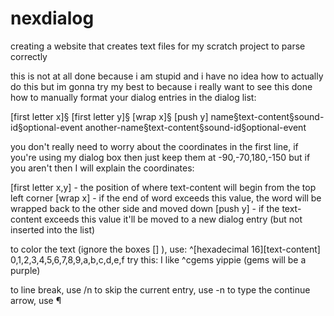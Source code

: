 # nexdialog
creating a website that creates text files for my scratch project to parse correctly

this is not at all done because i am stupid and i have no idea how to actually do this but im gonna try my best to because i really want to see this done
how to manually format your dialog entries in the dialog list:

[first letter x]§ [first letter y]§ [wrap x]§ [push y]
name§text-content§sound-id§optional-event
another-name§text-content§sound-id§optional-event

you don't really need to worry about the coordinates in the first line, if you're using my dialog box then just keep them at -90,-70,180,-150
but if you aren't then I will explain the coordinates:

[first letter x,y] - the position of where text-content will begin from the top left corner
[wrap x] - if the end of word exceeds this value, the word will be wrapped back to the other side and moved down
[push y] - if the text-content exceeds this value it'll be moved to a new dialog entry (but not inserted into the list)

to color the text (ignore the boxes [] ), use:
^[hexadecimal 16][text-content]
0,1,2,3,4,5,6,7,8,9,a,b,c,d,e,f
try this: I like ^cgems yippie (gems will be a purple)

to line break, use /n
to skip the current entry, use -n
to type the continue arrow, use ¶
